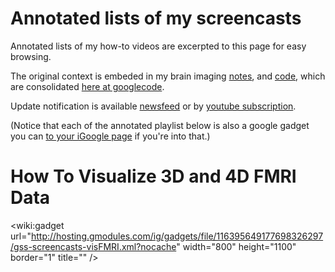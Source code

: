 


# Annotated lists of my screencasts #

Annotated lists of my how-to videos are excerpted to this page for easy browsing.

The original context is  embeded in my brain imaging [notes](http://code.google.com/p/brainwhere/wiki/brainImagingGuide),  and [code](http://code.google.com/p/brainwhere/source/browse/), which are consolidated [here at googlecode](http://code.google.com/p/brainwhere/).

Update notification is available [newsfeed](via.md) or by [youtube subscription](http://youtube.com/stowler).

(Notice that each of the annotated playlist below is also a google gadget you can [to your iGoogle page](add.md) if you're into that.)

# How To Visualize 3D and 4D FMRI Data #
&lt;wiki:gadget url="http://hosting.gmodules.com/ig/gadgets/file/116395649177698326297/gss-screencasts-visFMRI.xml?nocache" width="800" height="1100" border="1" title="" /&gt;